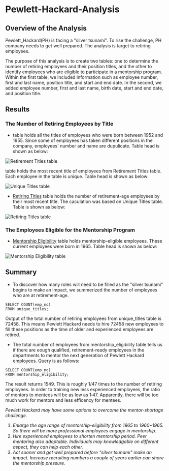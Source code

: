 # Pewlett-Hackard-Analysis
## Overview of the Analysis
Pewlett_Hackard(PH) is facing a "silver tsunami". To rise the challenge, PH company needs to get well prepared. The analysis is target to retiring employees.

The purpose of this analysis is to create two tables: one to determine the number of retiring employees and their position titles, and the other to identify employees who are eligible to participate in a mentorship program. Within the first table, we included information such as employee number, first and last name, position title, and start and end date. In the second, we added employee number, first and last name, birth date, start and end date, and position title.
  
## Results
### The Number of Retiring Employees by Title
- table holds all the titles of employees who were born between 1952 and 1955. Since some of employees has taken different positions in the company, employees' number and name are dupulicate. Table head is shown as below:

![Retirement Titles table](https://user-images.githubusercontent.com/105877888/178130790-120d2fda-a960-42ac-a686-887adf2c0c84.PNG)

 table holds the most recent title of employees from Retirement Titles table. Each employee in the table is unique. Table head is shown as below:

![Unique Titles table](https://user-images.githubusercontent.com/105877888/178130793-32c559eb-9b45-4120-bb92-46572e1f3fe2.PNG)

- [Retiring Titles](https://github.com/valentindv97/Pewlett-Hackard-Analysis/blob/main/Data/retiring_titles.csv) table holds the number of retirement-age employees by their most recent title. The caculation was based on Unique Titles table. Table is shown as below:

![Retiring Titles table](https://user-images.githubusercontent.com/105877888/178130810-6e533cd0-4d54-4a57-8da8-b51af4564507.PNG)

### The Employees Eligible for the Mentorship Program
- [Mentorship Eligibility](https://github.com/CelineWW/Pewlett-Hackard-Analysis/blob/main/Data/mentorship_eligibility.csv) table holds mentorship-eligible employees. These current employees were born in 1965. Table head is shown as below:

![Mentorship Eligibility table](https://user-images.githubusercontent.com/105877888/178130932-72dc8ca2-daa8-49a7-90c0-9dc120f0fde2.PNG)

## Summary
  - To discover how many roles will need to be filled as the "silver tsunami" begins to make an impact, we summerized the number of employees who are at retirement-age. 
```
SELECT COUNT(emp_no)
FROM unique_titles;
```
Output of the total number of retiring employees from unique_titles table is 72458. This means Pewlett Hackard needs to hire 72458 new employees to fill these positions as the time of older and experienced employees are retired. 
  - The total number of employees from mentorship_eligibility table tells us if there are eough qualified, retirement-ready employees in the departments to mentor the next generation of Pewlett Hackard employees. Query is as follows: 
```
SELECT COUNT(emp_no)
FROM mentorship_eligibility;
```
The result returns 1549. This is roughly 1/47 times to the number of retiring employees. 
In order to training new less experienced employees, the ratio of mentors to mentees will be as low as 1:47. Apparently, there will be too much work for mentors and less efficency for mentees. 

*Pewlett Hackard may have some options to overcome the mentor-shortage challenge.*
  1. *Enlarge the age range of mentorship-eligibility from 1965 to 1960~1965. So there will be more professional employees engage in mentorship.*
  2. *Hire experienced employees to shorten mentorship period. Peer mentoring also adoptable. Individuals may knowledgable on different aspect, they can help each other.*
  3. *Act sooner and get well prepared before "silver tsunami" make an impact. Increase recruiting numbers a couple of years earlier can share the mentorship pressure.*
  
    



